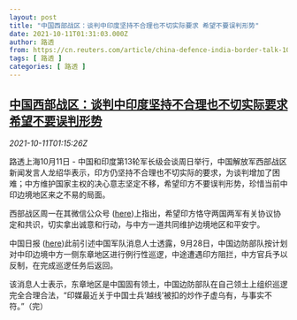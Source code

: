 ```yaml
---
layout: post
title: "中国西部战区：谈判中印度坚持不合理也不切实际要求 希望不要误判形势"
date: 2021-10-11T01:31:03.000Z
author: 路透
from: https://cn.reuters.com/article/china-defence-india-border-talk-1011-idCNKBS2H102R
tags: [ 路透 ]
categories: [ 路透 ]
---
```

<!--1633915863000-->
[中国西部战区：谈判中印度坚持不合理也不切实际要求 希望不要误判形势](https://cn.reuters.com/article/china-defence-india-border-talk-1011-idCNKBS2H102R)
------

<div>
<div><i>2021-10-11T01:15:26Z</i></div><p>路透上海10月11日 - 中国和印度第13轮军长级会谈周日举行，中国解放军西部战区新闻发言人龙绍华表示，印方仍坚持不合理也不切实际的要求，为谈判增加了困难；中方维护国家主权的决心意志坚定不移，希望印方不要误判形势，珍惜当前中印边境地区来之不易的局面。</p><p>西部战区周一在其微信公众号 (<a href="https://mp.weixin.qq.com/s?__biz=MjM5NzI3NTMzOA==&amp;mid=2654302204&amp;idx=1&amp;sn=c2a6f92d257175695cc1ce506638e4e1&amp;chksm=bd1dbc598a6a354f18f703dbcb50b3ba634c58f5df63288a1e6d7c25ba6d9b2cb11966cdde32&amp;mpshare=1&amp;scene=1&amp;srcid=1011cEjmxPh6rG9FXugpYRYO&amp;sharer_sharetime=1633909153569&amp;sharer_shareid=a1b9c53086fb19b3d9f39ac6989f27d3&amp;exportkey=AYAyCnK0AQ0UtjTBsjbAVRw%3D&amp;pass_ticket=bd9Swt0hfioLB1b45yvSmG%2BUtdy3XbieP2iM7bM5zQVeayIPGf33XBboDLOzOnOJ&amp;wx_header=0#rd">here</a>)上指出，希望印方恪守两国两军有关协议协定和共识，切实拿出诚意和行动，与中方一道共同维护边境地区和平安宁。</p><p>中国日报 (<a href="https://mp.weixin.qq.com/s?__biz=MjM5NzI3NTMzOA==&amp;mid=2654301959&amp;idx=1&amp;sn=1a2e1f0258880b315d40b44eb10ac6c8&amp;chksm=bd1dbca28a6a35b440848fbb8cfbf449dbd48f0678c8cdf6fecfe522321ac965e99e28f9d1b6&amp;mpshare=1&amp;scene=1&amp;srcid=1011rqUz3JXuqfDvaNJ6aCLA&amp;sharer_sharetime=1633909953249&amp;sharer_shareid=a1b9c53086fb19b3d9f39ac6989f27d3&amp;exportkey=AZhyvQD0jMPZJzppa1MYpLo%3D&amp;pass_ticket=bd9Swt0hfioLB1b45yvSmG%2BUtdy3XbieP2iM7bM5zQVeayIPGf33XBboDLOzOnOJ&amp;wx_header=0#rd">here</a>)此前引述中国军队消息人士透露，9月28日，中国边防部队按计划对中印边境中方一侧东章地区进行例行性巡逻，中途遭遇印方阻拦，中方官兵予以反制，在完成巡逻任务后返回。</p><p>该消息人士表示，东章地区是中国固有领土，中国边防部队在自己领土上组织巡逻完全合理合法，“印媒最近关于中国士兵‘越线’被扣的炒作子虚乌有，与事实不符。”（完）</p>
</div>
